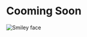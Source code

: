 # Cooming Soon
<img src="https://github.com/virenpatil/virenpatil.github.io/blob/master/test.jpg" alt="Smiley face" >
